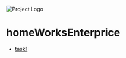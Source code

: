 ![Project Logo]([assets/logo.png](https://drive.google.com/file/d/1T793iotiLcovShIq7tUe3xy1jeY3glMp/view?usp=sharing))

# homeWorksEnterprice
- [task1](task1)
